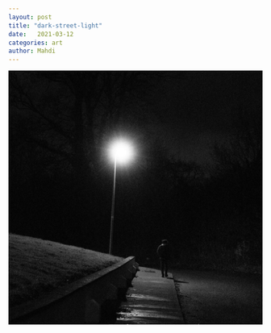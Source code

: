 ```yaml
---
layout: post
title: "dark-street-light"
date:   2021-03-12
categories: art
author: Mahdi
---
```


![boy.](/img/arts/dark-street-light.jpg)
